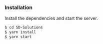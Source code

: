 ### Installation

Install the dependencies and start the server.

```sh
$ cd SD-Solutions
$ yarn install
$ yarn start
```